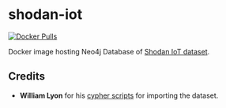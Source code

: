 # shodan-iot
[![Docker Pulls](https://img.shields.io/docker/pulls/syedhassaanahmed/neo4j-shodan-iot.svg)](https://hub.docker.com/r/syedhassaanahmed/neo4j-shodan-iot/)

Docker image hosting Neo4j Database of [Shodan IoT dataset](https://www.shodan.io/).

## Credits
- **William Lyon** for his [cypher scripts](https://github.com/johnymontana/neo4j-datasets/tree/master/iot) for importing the dataset.